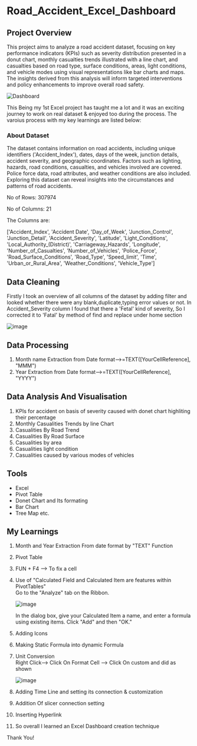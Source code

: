 # Road_Accident_Excel_Dashboard
## Project Overview
This project aims to analyze a road accident dataset, focusing on key performance indicators (KPIs) such as severity distribution presented in a donut chart, monthly casualties trends illustrated with a line chart, and casualties based on road type, surface conditions, areas, light conditions, and vehicle modes using visual representations like bar charts and maps. The insights derived from this analysis will inform targeted interventions and policy enhancements to improve overall road safety. 

![Dashboard](https://github.com/arun-iiests/Road_Accident_Excel_Dashboard/assets/124171557/8bb3df8e-8b10-41a1-a8ea-c3f7513281fb)


This Being my 1st Excel project has taught me a lot and it was an exciting journey to work on real dataset & enjoyed too during the process. The varoius process with my key learnings are listed below:

### About Dataset

The dataset contains information on road accidents, including unique identifiers ('Accident_Index'), dates, days of the week, junction details, accident severity, and geographic coordinates. Factors such as lighting, hazards, road conditions, casualties, and vehicles involved are covered. Police force data, road attributes, and weather conditions are also included. Exploring this dataset can reveal insights into the circumstances and patterns of road accidents.

No of Rows: 307974 

No of Columns: 21 

The Columns are: 

['Accident_Index', 'Accident Date', 'Day_of_Week',
       'Junction_Control', 'Junction_Detail', 'Accident_Severity', 'Latitude',
       'Light_Conditions', 'Local_Authority_(District)', 'Carriageway_Hazards',
       'Longitude', 'Number_of_Casualties', 'Number_of_Vehicles',
       'Police_Force', 'Road_Surface_Conditions', 'Road_Type', 'Speed_limit',
       'Time', 'Urban_or_Rural_Area', 'Weather_Conditions', 'Vehicle_Type']
       
## Data Cleaning 
Firstly I took an overview of all columns of the dataset by adding filter and looked whether there were any blank,duplicate,typing error values or not. In Accident_Severity column I found that there a 'Fetal' kind of severity, So I corrected it to 'Fatal' by method of find and replace under home section  

![image](https://github.com/arun-iiests/Road_Accident_Excel_Dashboard/assets/124171557/4129b718-c983-46f9-86f3-3770016d42fe)

## Data Processing
1. Month name Extraction from Date format-->=TEXT([YourCellReference], "MMM")  
2. Year Extraction from Date format-->=TEXT([YourCellReference], "YYYY")

## Data Analysis And Visualisation
1. KPIs for accident on basis of severity  caused with donet chart highliting their percentage
2. Monthly Casualities Trends by line Chart
3. Casualities By Road Trend
4. Casualities By Road Surface
5. Casualities by area
6. Casualities light condition
7.  Casualities caused by various modes of vehicles



## Tools
- Excel
- Pivot Table
- Donet Chart and Its formating
- Bar Chart
- Tree Map etc.

## My Learnings
  1. Month and Year Extraction From date format by "TEXT" Function
  2. Pivot Table
  3. FUN + F4 --> To fix a cell
  4. Use of "Calculated Field and Calculated Item are features within PivotTables"  
     Go to the "Analyze" tab on the Ribbon.
     
     ![image](https://github.com/arun-iiests/Road_Accident_Excel_Dashboard/assets/124171557/884cee6d-0ddb-46b0-bc7c-05d0b546d445)
     
     In the dialog box, give your Calculated Item a name, and enter a formula using existing items.  Click "Add" and then "OK."
5. Adding Icons
6. Making Static Formula into dynamic Formula
7. Unit Conversion  
    Right Click--> Click On Format Cell --> Click On custom and did as shown
   
    ![image](https://github.com/arun-iiests/Road_Accident_Excel_Dashboard/assets/124171557/8fdc837b-707b-478d-8195-e4ea12f447b2)
 8. Adding Time Line and setting its connection & customization
9. Addition Of slicer connection setting
10. Inserting Hyperlink
11. So overall I learned an Excel Dashboard creation technique


Thank You!


       


